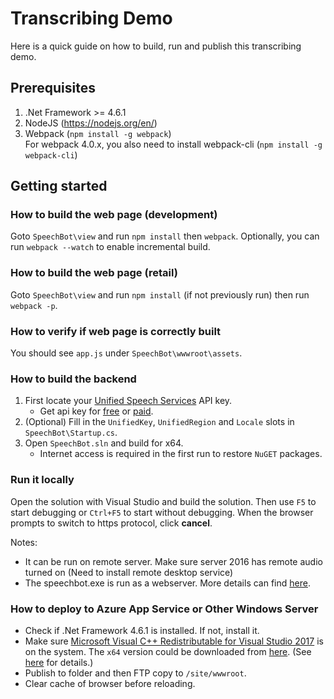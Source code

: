 # Transcribing Demo

Here is a quick guide on how to build, run and publish this transcribing demo.

## Prerequisites

1. .Net Framework >= 4.6.1
1. NodeJS (https://nodejs.org/en/)
1. Webpack (`npm install -g webpack`)  
    For webpack 4.0.x, you also need to install webpack-cli (`npm install -g webpack-cli`)

## Getting started

### How to build the web page (development)

Goto `SpeechBot\view` and run `npm install` then `webpack`. Optionally, you can run `webpack --watch` to enable incremental build.

### How to build the web page (retail)

Goto `SpeechBot\view` and run `npm install` (if not previously run) then run `webpack -p`.

### How to verify if web page is correctly built

<!-- You should see `app.js` and `<hashcode>.ttf` under `SpeechBot\wwwroot\assets`. -->
You should see `app.js` under `SpeechBot\wwwroot\assets`.

### How to build the backend

1. First locate your [Unified Speech Services](https://docs.microsoft.com/en-us/azure/cognitive-services/speech-service/overview) API key.  
    - Get api key for [free](https://azure.microsoft.com/en-us/try/cognitive-services/?api=speech-services) or [paid](https://go.microsoft.com/fwlink/?LinkId=872236&clcid=0x409).
2. (Optional) Fill in the `UnifiedKey`, `UnifiedRegion` and `Locale` slots in `SpeechBot\Startup.cs`.
3. Open `SpeechBot.sln` and build for x64.  
    - Internet access is required in the first run to restore `NuGET` packages.

### Run it locally

Open the solution with Visual Studio and build the solution. Then use `F5` to start debugging or `Ctrl+F5` to start without debugging. When the browser prompts to switch to https protocol, click **cancel**.

Notes:

- It can be run on remote server. Make sure server 2016 has remote audio turned on (Need to install remote desktop service)
- The speechbot.exe is run as a webserver. More details can find [here](http://mikko.repolainen.fi/documents/aspdotnet-core-hosting).

### How to deploy to Azure App Service or Other Windows Server

- Check if .Net Framework 4.6.1 is installed. If not, install it.
- Make sure [Microsoft Visual C++ Redistributable for Visual Studio 2017](https://support.microsoft.com/en-us/help/2977003/the-latest-supported-visual-c-downloads) is on the system. The `x64` version could be downloaded from [here](https://aka.ms/vs/15/release/vc_redist.x64.exe). (See [here](https://docs.microsoft.com/en-us/azure/cognitive-services/speech-service/ship-application) for details.)
- Publish to folder and then FTP copy to `/site/wwwroot`.
- Clear cache of browser before reloading.
